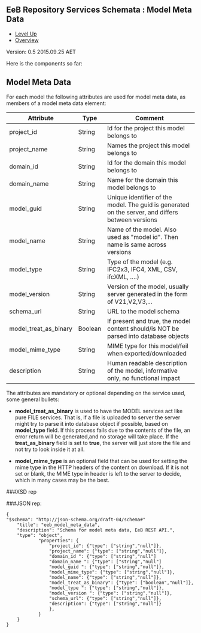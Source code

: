 ## EeB Repository Services Schemata : Model Meta Data ##

* [Level Up](../README.md)
* [Overview](./README.md)

Version: 0.5 2015.09.25 AET

Here is the components so far:

## Model Meta Data

For each model the following attributes are used for model meta data, as members of a model meta data element:
 
 Attribute   | Type | Comment |
-------------|------|---------|
project_id   |String|Id for the project this model belongs to
project_name |String|Names the project this model belongs to
domain_id    |String|Id for the domain this model belongs to
domain_name |String|Name for the domain this model belongs to
model_guid   |String|Unique identifier of the model. The guid is generated on the server, and differs between versions
model_name   |String|Name of the model. Also used as "model id". Then name is same across versions
model_type   |String|Type of the model (e.g. IFC2x3, IFC4, XML, CSV, ifcXML, ….) 
model_version|String|Version of the model, usually server generated in the form of V21,V2,V3,...
schema_url   |String|URL to the model schema
model_treat_as_binary|Boolean|If present and true, the model content should/is NOT be parsed into database objects
model_mime_type    |String|MIME type for this model/feil when exported/downloaded 
description  |String|Human readable description of the model, informative only, no functional impact

The attributes are mandatory or optional depending on the service used, some general bullets:

* **model_treat_as_binary** is used to have the MODEL services act like pure FILE services. That is, if a file is uploaded to server the server might try to parse it into database object if possible, based on **model_type** field. If this process fails due to the contents of the file, an error return will be generated,and no storage will take place. If the **treat_as_binary** field is set to **true**, the server will just store the file and not try to look inside it at all. 

* **model_mime_type** is an optional field that can be used for setting the mime type in the HTTP headers of the content on download. If it is not set or blank, the MIME type in header is left to the server to decide, which in many cases may be the best.  


###XSD rep

###JSON rep:

```
{
"$schema": "http://json-schema.org/draft-04/schema#" 
	"title": "eeb_model_meta_data",
	"description": "Schema for model meta data, EeB REST API.",
	"type": "object",
			"properties": {
				"project_id": {"type": ["string","null"]},
				"project_name": {"type": ["string","null"]},
				"domain_id ": {"type": ["string","null"]
				"domain_name ": {"type": ["string","null"]
				"model_guid ": {"type": ["string","null"]},
				"model_mime_type": {"type": ["string","null"]},
				"model_name": {"type": ["string","null"]},
				"model_treat_as_binary": {"type": ["boolean","null"]},
				"model_type ": {"type": ["string","null"]},
				"model_version ": {"type": ["string","null"]},
				"schema_url": {"type": ["string","null"]},
				"description": {"type": ["string","null"]}
				},
			}
	}
}
```

